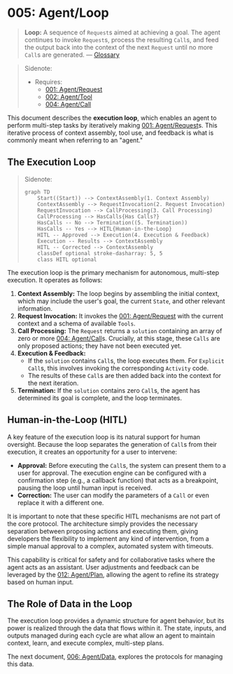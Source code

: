 # 005: Agent/Loop

> **Loop:** A sequence of `Request`s aimed at achieving a goal. The agent continues to invoke `Request`s, process the resulting `Call`s, and feed the output back into the context of the next `Request` until no more `Call`s are generated. — [Glossary](./000_glossary.md)

> Sidenote:
>
> - Requires:
>   - [001: Agent/Request](./001_agent_request.md)
>   - [002: Agent/Tool](./002_agent_tool.md)
>   - [004: Agent/Call](./004_agent_call.md)

This document describes the **execution loop**, which enables an agent to perform multi-step tasks by iteratively making [001: Agent/Request](./001_agent_request.md)s. This iterative process of context assembly, tool use, and feedback is what is commonly meant when referring to an "agent."

## The Execution Loop

> Sidenote:
>
> ```mermaid
> graph TD
>     Start((Start)) --> ContextAssembly(1. Context Assembly)
>     ContextAssembly --> RequestInvocation(2. Request Invocation)
>     RequestInvocation --> CallProcessing(3. Call Processing)
>     CallProcessing --> HasCalls{Has Calls?}
>     HasCalls -- No --> Termination((5. Termination))
>     HasCalls -- Yes --> HITL{Human-in-the-Loop}
>     HITL -- Approved --> Execution(4. Execution & Feedback)
>     Execution -- Results --> ContextAssembly
>     HITL -- Corrected --> ContextAssembly
>     classDef optional stroke-dasharray: 5, 5
>     class HITL optional
> ```

The execution loop is the primary mechanism for autonomous, multi-step execution. It operates as follows:

1.  **Context Assembly:** The loop begins by assembling the initial context, which may include the user's goal, the current `State`, and other relevant information.
2.  **Request Invocation:** It invokes the [001: Agent/Request](./001_agent_request.md) with the current context and a schema of available `Tools`.
3.  **Call Processing:** The `Request` returns a `solution` containing an array of zero or more [004: Agent/Call](./004_agent_call.md)s. Crucially, at this stage, these `Calls` are only proposed actions; they have not been executed yet.
4.  **Execution & Feedback:**
    - If the `solution` contains `Call`s, the loop executes them. For `Explicit` `Call`s, this involves invoking the corresponding `Activity` code.
    - The results of these `Call`s are then added back into the context for the next iteration.
5.  **Termination:** If the `solution` contains zero `Call`s, the agent has determined its goal is complete, and the loop terminates.

## Human-in-the-Loop (HITL)

A key feature of the execution loop is its natural support for human oversight. Because the loop separates the generation of `Call`s from their execution, it creates an opportunity for a user to intervene:

- **Approval:** Before executing the `Call`s, the system can present them to a user for approval. The execution engine can be configured with a confirmation step (e.g., a callback function) that acts as a breakpoint, pausing the loop until human input is received.
- **Correction:** The user can modify the parameters of a `Call` or even replace it with a different one.

It is important to note that these specific HITL mechanisms are not part of the core protocol. The architecture simply provides the necessary separation between proposing actions and executing them, giving developers the flexibility to implement any kind of intervention, from a simple manual approval to a complex, automated system with timeouts.

This capability is critical for safety and for collaborative tasks where the agent acts as an assistant. User adjustments and feedback can be leveraged by the [012: Agent/Plan](./012_agent_plan.md), allowing the agent to refine its strategy based on human input.

## The Role of Data in the Loop

The execution loop provides a dynamic structure for agent behavior, but its power is realized through the data that flows within it. The state, inputs, and outputs managed during each cycle are what allow an agent to maintain context, learn, and execute complex, multi-step plans.

The next document, [006: Agent/Data](./006_agent_data.md), explores the protocols for managing this data.

